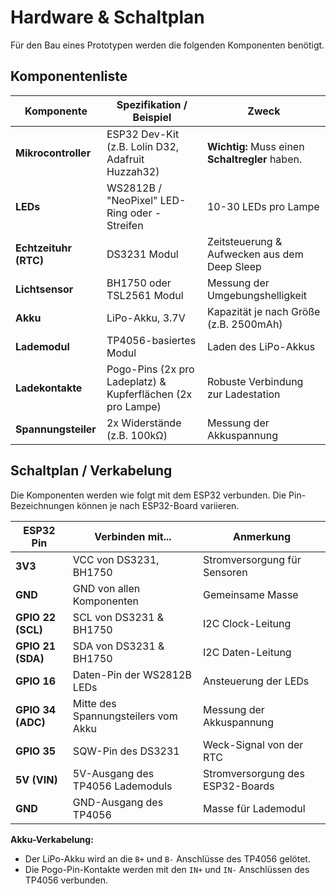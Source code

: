 # Hardware & Schaltplan

Für den Bau eines Prototypen werden die folgenden Komponenten benötigt.

## Komponentenliste

| Komponente | Spezifikation / Beispiel | Zweck |
| --- | --- | --- |
| **Mikrocontroller** | ESP32 Dev-Kit (z.B. Lolin D32, Adafruit Huzzah32) | **Wichtig:** Muss einen **Schaltregler** haben. |
| **LEDs** | WS2812B / "NeoPixel" LED-Ring oder -Streifen | 10-30 LEDs pro Lampe |
| **Echtzeituhr (RTC)** | DS3231 Modul | Zeitsteuerung & Aufwecken aus dem Deep Sleep |
| **Lichtsensor** | BH1750 oder TSL2561 Modul | Messung der Umgebungshelligkeit |
| **Akku** | LiPo-Akku, 3.7V | Kapazität je nach Größe (z.B. 2500mAh) |
| **Lademodul** | TP4056-basiertes Modul | Laden des LiPo-Akkus |
| **Ladekontakte** | Pogo-Pins (2x pro Ladeplatz) & Kupferflächen (2x pro Lampe) | Robuste Verbindung zur Ladestation |
| **Spannungsteiler** | 2x Widerstände (z.B. 100kΩ) | Messung der Akkuspannung |

## Schaltplan / Verkabelung

Die Komponenten werden wie folgt mit dem ESP32 verbunden. Die Pin-Bezeichnungen können je nach ESP32-Board variieren.

| ESP32 Pin | Verbinden mit... | Anmerkung |
| --- | --- | --- |
| **3V3** | VCC von DS3231, BH1750 | Stromversorgung für Sensoren |
| **GND** | GND von allen Komponenten | Gemeinsame Masse |
| **GPIO 22 (SCL)** | SCL von DS3231 & BH1750 | I2C Clock-Leitung |
| **GPIO 21 (SDA)** | SDA von DS3231 & BH1750 | I2C Daten-Leitung |
| **GPIO 16** | Daten-Pin der WS2812B LEDs | Ansteuerung der LEDs |
| **GPIO 34 (ADC)** | Mitte des Spannungsteilers vom Akku | Messung der Akkuspannung |
| **GPIO 35** | SQW-Pin des DS3231 | Weck-Signal von der RTC |
| **5V (VIN)** | 5V-Ausgang des TP4056 Lademoduls | Stromversorgung des ESP32-Boards |
| **GND** | GND-Ausgang des TP4056 | Masse für Lademodul |

**Akku-Verkabelung:**
- Der LiPo-Akku wird an die `B+` und `B-` Anschlüsse des TP4056 gelötet.
- Die Pogo-Pin-Kontakte werden mit den `IN+` und `IN-` Anschlüssen des TP4056 verbunden.
